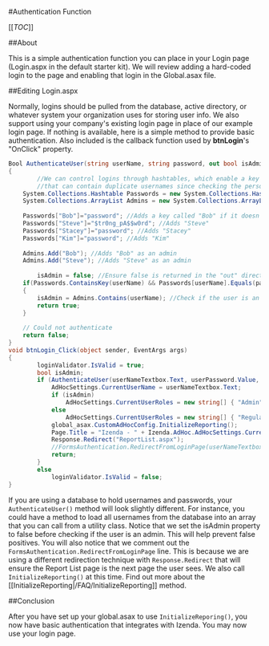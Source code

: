 #Authentication Function

[[_TOC_]]

##About

This is a simple authentication function you can place in your Login page (Login.aspx in the default starter kit). We will review adding a hard-coded login to the page and enabling that login in the Global.asax file.

##Editing Login.aspx

Normally, logins should be pulled from the database, active directory, or whatever system your organization uses for storing user info. We also support using your company's existing login page in place of our example login page. If nothing is available, here is a simple method to provide basic authentication. Also included is the callback function used by **btnLogin**'s "OnClick" property.

```csharp
Bool AuthenticateUser(string userName, string password, out bool isAdmin)
{            
        //We can control logins through hashtables, which enable a key (the username) to be associated with a value (the password). We can also have a separate list of admins
        //that can contain duplicate usernames since checking the person's admin status is a separate operation
	System.Collections.Hashtable Passwords = new System.Collections.Hashtable();
	System.Collections.ArrayList Admins = new System.Collections.ArrayList();
			
	Passwords["Bob"]="password"; //Adds a key called "Bob" if it doesn't exist and sets the value to "password"
	Passwords["Steve"]="$tr0ng_pA$$w0rd"; //Adds "Steve"
	Passwords["Stacey"]="password"; //Adds "Stacey"
	Passwords["Kim"]="password"; //Adds "Kim"
			
	Admins.Add("Bob"); //Adds "Bob" as an admin
	Admins.Add("Steve"); //Adds "Steve" as an admin
			
        isAdmin = false; //Ensure false is returned in the "out" direction variable "isAdmin" if authentication fails
	if(Passwords.ContainsKey(userName) && Passwords[userName].Equals(password)) //Authenticate the username with the password
	{
		isAdmin = Admins.Contains(userName); //Check if the user is an admin
		return true;
	}
	
	// Could not authenticate
	return false;   
}
void btnLogin_Click(object sender, EventArgs args) 
{
        loginValidator.IsValid = true;
        bool isAdmin;
        if (AuthenticateUser(userNameTextbox.Text, userPassword.Value, out isAdmin)) {
            AdHocSettings.CurrentUserName = userNameTextbox.Text;
            if (isAdmin)
                AdHocSettings.CurrentUserRoles = new string[] { "Admin" };
            else
                AdHocSettings.CurrentUserRoles = new string[] { "RegularUser" };
            global_asax.CustomAdHocConfig.InitializeReporting();
            Page.Title = "Izenda - " + Izenda.AdHoc.AdHocSettings.CurrentUserName;
            Response.Redirect("ReportList.aspx");
            //FormsAuthentication.RedirectFromLoginPage(userNameTextbox.Text, false);
            return;
        }
        else
            loginValidator.IsValid = false; 
}
```

If you are using a database to hold usernames and passwords, your ``AuthenticateUser()`` method will look slightly different. For instance, you could have a method to load all usernames from the database into an array that you can call from a utility class. Notice that we set the isAdmin property to false before checking if the user is an admin. This will help prevent false positives. You will also notice that we comment out the ``FormsAuthentication.RedirectFromLoginPage`` line. This is because we are using a different redirection technique with ``Response.Redirect`` that will ensure the Report List page is the next page the user sees. We also call ``InitializeReporting()`` at this time. Find out more about the [[InitializeReporting|/FAQ/InitializeReporting]] method.

##Conclusion

After you have set up your global.asax to use ``InitializeReporing()``, you now have basic authentication that integrates with Izenda. You may now use your login page.